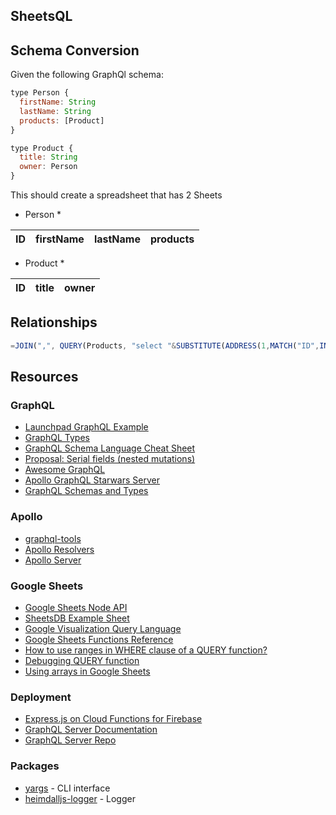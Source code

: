 ## SheetsQL

## Schema Conversion

Given the following GraphQl schema:

```javascript
type Person {
  firstName: String
  lastName: String
  products: [Product]
}

type Product {
  title: String
  owner: Person
}
```

This should create a spreadsheet that has 2 Sheets

* Person *

| ID | firstName | lastName | products |
|----|-----------|----------|----------|

* Product *

| ID | title | owner |
|----|-------|-------|

## Relationships

```js
=JOIN(",", QUERY(Products, "select "&SUBSTITUTE(ADDRESS(1,MATCH("ID",INDEX(Products, 1),0),4),1,"")&" where "&SUBSTITUTE(ADDRESS(1,MATCH("Owner",INDEX(Products, 1),0),4),1,"")&" matches 2 label "&SUBSTITUTE(ADDRESS(1,MATCH("ID",INDEX(Products, 1),0),4),1,"")&" ''"))
```

## Resources

### GraphQL

* [Launchpad GraphQL Example](https://launchpad.graphql.com/x18k3z89l)
* [GraphQL Types](http://graphql.org/graphql-js/type/)
* [GraphQL Schema Language Cheat Sheet](https://raw.githubusercontent.com/sogko/graphql-shorthand-notation-cheat-sheet/master/graphql-shorthand-notation-cheat-sheet.png)
* [Proposal: Serial fields (nested mutations)](https://github.com/facebook/graphql/issues/252)
* [Awesome GraphQL](https://github.com/apollographql/launchpad)
* [Apollo GraphQL Starwars Server](https://github.com/apollographql/starwars-server)
* [GraphQL Schemas and Types](http://graphql.org/learn/schema/)

### Apollo

* [graphql-tools](https://github.com/apollographql/graphql-tools)
* [Apollo Resolvers](http://dev.apollodata.com/tools/graphql-tools/resolvers.html)
* [Apollo Server](http://dev.apollodata.com/tools/graphql-server/index.html)

### Google Sheets

* [Google Sheets Node API](https://github.com/google/google-api-nodejs-client/blob/master/apis/sheets/v4.ts#L36)
* [SheetsDB Example Sheet](https://docs.google.com/spreadsheets/d/1kjeHcZKwW5aWc9MPbyBiy3ByVgHdkDi-H3ihuBKmEPQ/edit?usp=sharing)
* [Google Visualization Query Language](https://developers.google.com/chart/interactive/docs/querylanguage)
* [Google Sheets Functions Reference](https://support.google.com/docs/table/25273)
* [How to use ranges in WHERE clause of a QUERY function?](https://productforums.google.com/forum/#!msg/docs/jPxLfG09L-g/J_7zjppUK7UJ)
* [Debugging QUERY function](https://productforums.google.com/forum/#!msg/docs/ULPu4SPbIlk/NdExVxy8f80J)
* [Using arrays in Google Sheets](https://support.google.com/docs/answer/6208276?hl=en)

### Deployment

* [Express.js on Cloud Functions for Firebase](https://codeburst.io/express-js-on-cloud-functions-for-firebase-86ed26f9144c)
* [GraphQL Server Documentation](http://dev.apollodata.com/tools/graphql-server/index.html)
* [GraphQL Server Repo](https://github.com/apollographql/graphql-server)

### Packages

* [yargs](https://github.com/yargs/yargs) - CLI interface
* [heimdalljs-logger](https://github.com/heimdalljs/heimdalljs-logger) - Logger
